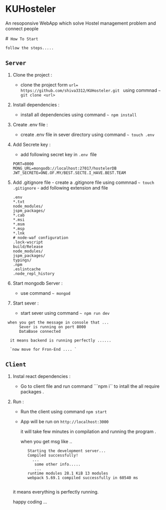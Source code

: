 # KUHosteler
An resoponsive WebApp which solve Hostel management problem and connect people

#` How To Start`
   
    follow the steps.....

  ## `Server`

   1. Clone the project :
      - clone the project form ```url= https://github.com/shiva3312/KUHosteler.git ``` using commnad  ```~ git clone <url>```

   2. Install dependencies :
      - install all dependencies using command  ```~ npm install ```

   3. Create .env file :
      - create .env file  in sever directory using command  ```~ touch .env```

   4. Add Secrete key :
      - add following secret key in ```.env ```file
       ```
       PORT=8000
       MONG_URL=mongodb://localhost:27017/hostelerDB
       JWT_SECRETE=ONE.OF.MY/BEST.SECTE.I_HAVE.BEST.TEAM

       ```
   5. Add .gitignore file
    - create a .gitignore file using commnad    ``` ~ touch .gitignore ```
    - add following extension and file
      ```
      .env
      *.txt
      node_modules/
      jspm_packages/
      *.cab
      *.msi
      *.msm
      *.msp
      *.lnk
      # node-waf configuration
      .lock-wscript
      build/Release
      node_modules/
      jspm_packages/
      typings/
      .npm
      .eslintcache
      .node_repl_history      
      ```

   6. Start mongodb Server :
      - use command ``` ~ mongod ```

   7. Start sever :
      - start sever using command ``` ~ npm run dev ```
      
     when you get the message in console that ...
          Sever is running on port 8000
          DataBase connected 

      it means backend is running perfectly ......

      `now move for Fron-End .... ` 
     


 ## `Client`
 
   1. Instal react dependencies :
       - Go to client file and run command ```npm i`` to intall the all require packages .
    
   2. Run  :
       - Run the client using command ```npm start```
       - App will be run on ```http://localhost:3000```
      
         it will take few minutes in compilation and running the program .

         when you get msg like ..
         ```
            Starting the development server...
            Compiled successfully!
              ...
               some other info.....
               ...
            runtime modules 28.1 KiB 13 modules
            webpack 5.69.1 compiled successfully in 60540 ms
          
         ```

        it means everything is perfectly running.



         happy coding ...
